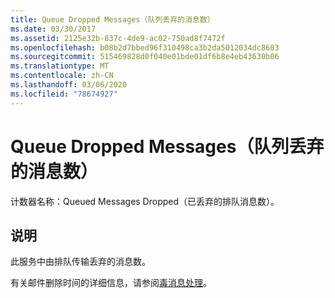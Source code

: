 ```yaml
---
title: Queue Dropped Messages（队列丢弃的消息数）
ms.date: 03/30/2017
ms.assetid: 2125e32b-837c-4de9-ac02-750ad8f7472f
ms.openlocfilehash: b08b2d7bbed96f310498ca3b2da5012034dc8603
ms.sourcegitcommit: 515469828d0f040e01bde01df6b8e4eb43630b06
ms.translationtype: MT
ms.contentlocale: zh-CN
ms.lasthandoff: 03/06/2020
ms.locfileid: "78674927"
---
```

# <a name="queue-dropped-messages"></a>Queue Dropped Messages（队列丢弃的消息数）
计数器名称：Queued Messages Dropped（已丢弃的排队消息数）。  
  
## <a name="description"></a>说明  
 此服务中由排队传输丢弃的消息数。  
  
 有关邮件删除时间的详细信息，请参阅[毒消息处理](../../feature-details/poison-message-handling.md)。
